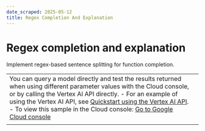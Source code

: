 ```yaml
---
date_scraped: 2025-05-12
title: Regex Completion And Explanation
---
```


# Regex completion and explanation 

Implement regex-based sentence splitting for function completion.

| | |
| --- | --- |
| You can query a model directly and test the results returned when using different parameter values with the Cloud console, or by calling the Vertex AI API directly. - For an example of using the Vertex AI API, see [Quickstart using the Vertex AI API](../../start/quickstarts/api-quickstart.md). - To view this sample in the Cloud console: [Go to Google Cloud console](https://console.cloud.google.com/vertex-ai/generative/language/prompt-examples/Regex%20completion%20and%20explanation) | |
| | | | --- | | **System instructions** | | | Include a TLDR of what the code does and what fixes you made at the end of your response. Each explanation shouldn't be more than two sentences long. | Prompt Freeform I've been asked to finish work on this function that splits sentences into a list. Unfortunately, I've been specifically told to use regex for this, with extra requirements explained in the function's docstring. Regex is a pain in the butt at the best of times - could you complete this code for me? Everything you need should be inside the snippet. ```python import re def splitSentences(sentences): """ Splits a string of sentences into a list. Each sentence is period-separated, save for cases where the phrases "Mr." or "Ms." are used, since those don't end a sentence. """ sentenceList = [] # missing code here return sentenceList ``` Response ```python import re def splitSentences(sentences): """ Splits a string of sentences into a list. Each sentence is period-separated, save for cases where the phrases "Mr." or "Ms." are used, since those don't end a sentence. """ sentenceList = [] sentenceEnders = r'(?&lt;!Mr)\.(?&lt;![A-Z][a-z]\.)(?&lt;![A-Z][a-z][a-z]\.)(?&lt;=\.|\?)\s' sentenceList = re.split(sentenceEnders, sentences) return sentenceList ``` TLDR: The code splits a string into a list of sentences using regex. The regex was corrected to accurately identify sentence endings while excluding abbreviations like "Mr." and "Ms.". | | | | | --- | --- | | **Model:** | gemini-1.5-flash-002 | | **Temperature:** | 0.2 | | **Max output tokens:** | 8192 | | **TopK:** | 40.0 | | **TopP:** | 0.95 | |